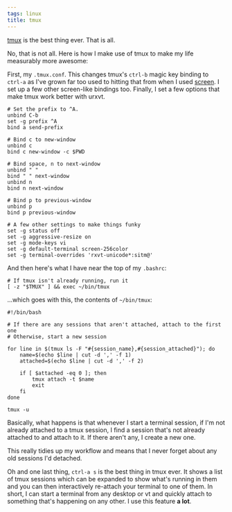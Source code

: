 ```yaml
---
tags: linux
title: tmux
---
```


[tmux](http://tmux.sourceforge.net/) is the best thing ever. That is all.

No, that is not all. Here is how I make use of tmux to make my life measurably more awesome:

First, my `.tmux.conf`. This changes tmux's `ctrl-b` magic key binding to `ctrl-a` as I've grown far too used to hitting that from when I used [screen](https://www.gnu.org/software/screen/). I set up a few other screen-like bindings too. Finally, I set a few options that make tmux work better with urxvt.

    # Set the prefix to ^A.
    unbind C-b
    set -g prefix ^A
    bind a send-prefix
    
    # Bind c to new-window
    unbind c
    bind c new-window -c $PWD
    
    # Bind space, n to next-window
    unbind " "
    bind " " next-window
    unbind n
    bind n next-window
    
    # Bind p to previous-window
    unbind p
    bind p previous-window
    
    # A few other settings to make things funky
    set -g status off
    set -g aggressive-resize on
    set -g mode-keys vi
    set -g default-terminal screen-256color
    set -g terminal-overrides 'rxvt-unicode*:sitm@'

And then here's what I have near the top of my `.bashrc`:

    # If tmux isn't already running, run it
    [ -z "$TMUX" ] && exec ~/bin/tmux

...which goes with this, the contents of `~/bin/tmux`:

    #!/bin/bash
    
    # If there are any sessions that aren't attached, attach to the first one
    # Otherwise, start a new session
    
    for line in $(tmux ls -F "#{session_name},#{session_attached}"); do
        name=$(echo $line | cut -d ',' -f 1)
        attached=$(echo $line | cut -d ',' -f 2)
    
        if [ $attached -eq 0 ]; then
            tmux attach -t $name
            exit
        fi
    done
    
    tmux -u

Basically, what happens is that whenever I start a terminal session, if I'm not already attached to a tmux session, I find a session that's not already attached to and attach to it. If there aren't any, I create a new one.

This really tidies up my workflow and means that I never forget about any old sessions I'd detached.

Oh and one last thing, `ctrl-a s` is the best thing in tmux ever. It shows a list of tmux sessions which can be expanded to show what's running in them and you can then interactively re-attach your terminal to one of them. In short, I can start a terminal from any desktop or vt and quickly attach to something that's happening on any other. I use this feature **a lot**.